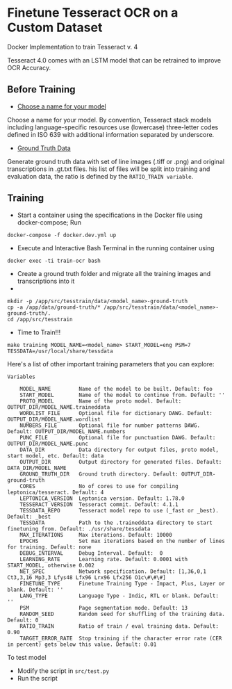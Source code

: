 # Finetune Tesseract OCR on a Custom Dataset

Docker Implementation to train Tesseract v. 4

Tesseract 4.0 comes with an LSTM model that can be retrained to improve OCR Accuracy.

## Before Training

- [Choose a name for your model](https://github.com/tesseract-ocr/tesstrain#choose-model-name)

Choose a name for your model. By convention, Tesseract stack models including language-specific resources use (lowercase) three-letter codes defined in ISO 639 with additional information separated by underscore.

- [Ground Truth Data](https://github.com/tesseract-ocr/tesstrain#provide-ground-truth)

Generate ground truth data with set of line images (.tiff or .png) and original transcriptions in .gt.txt files. his list of files will be split into training and evaluation data, the ratio is defined by the <code>RATIO_TRAIN variable</code>.

## Training

- Start a container using the specifications in the Docker file using docker-compose;  Run 

```shell
docker-compose -f docker.dev.yml up
```
- Execute and Interactive Bash Terminal in the running container using

```shell
docker exec -ti train-ocr bash
```
 - Create a ground truth folder and migrate all the training images and transcriptions into it
 -
 ```shell
mkdir -p /app/src/tesstrain/data/<model_name>-ground-truth
cp -a /app/data/ground-truth/* /app/src/tesstrain/data/<model_name>-ground-truth/.
cd /app/src/tesstrain
```
- Time to Train!!!

```shell
make training MODEL_NAME=<model_name> START_MODEL=eng PSM=7 TESSDATA=/usr/local/share/tessdata 
```

Here's a list of other important training parameters that you can explore:

```
Variables

    MODEL_NAME         Name of the model to be built. Default: foo
    START_MODEL        Name of the model to continue from. Default: ''
    PROTO_MODEL        Name of the proto model. Default: OUTPUT_DIR/MODEL_NAME.traineddata
    WORDLIST_FILE      Optional file for dictionary DAWG. Default: OUTPUT_DIR/MODEL_NAME.wordlist
    NUMBERS_FILE       Optional file for number patterns DAWG. Default: OUTPUT_DIR/MODEL_NAME.numbers
    PUNC_FILE          Optional file for punctuation DAWG. Default: OUTPUT_DIR/MODEL_NAME.punc
    DATA_DIR           Data directory for output files, proto model, start model, etc. Default: data
    OUTPUT_DIR         Output directory for generated files. Default: DATA_DIR/MODEL_NAME
    GROUND_TRUTH_DIR   Ground truth directory. Default: OUTPUT_DIR-ground-truth
    CORES              No of cores to use for compiling leptonica/tesseract. Default: 4
    LEPTONICA_VERSION  Leptonica version. Default: 1.78.0
    TESSERACT_VERSION  Tesseract commit. Default: 4.1.1
    TESSDATA_REPO      Tesseract model repo to use (_fast or _best). Default: _best
    TESSDATA           Path to the .traineddata directory to start finetuning from. Default: ./usr/share/tessdata
    MAX_ITERATIONS     Max iterations. Default: 10000
    EPOCHS             Set max iterations based on the number of lines for training. Default: none
    DEBUG_INTERVAL     Debug Interval. Default:  0
    LEARNING_RATE      Learning rate. Default: 0.0001 with START_MODEL, otherwise 0.002
    NET_SPEC           Network specification. Default: [1,36,0,1 Ct3,3,16 Mp3,3 Lfys48 Lfx96 Lrx96 Lfx256 O1c\#\#\#]
    FINETUNE_TYPE      Finetune Training Type - Impact, Plus, Layer or blank. Default: ''
    LANG_TYPE          Language Type - Indic, RTL or blank. Default: ''
    PSM                Page segmentation mode. Default: 13
    RANDOM_SEED        Random seed for shuffling of the training data. Default: 0
    RATIO_TRAIN        Ratio of train / eval training data. Default: 0.90
    TARGET_ERROR_RATE  Stop training if the character error rate (CER in percent) gets below this value. Default: 0.01
```

To test model

- Modify the script in `src/test.py`
- Run the script 
